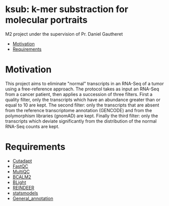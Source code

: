 
# ksub: k-mer substraction for molecular portraits

M2 project under the supervision of Pr. Daniel Gautheret

* [Motivation](#motivation)
* [Requirements](#requirements)

# Motivation

This project aims to eliminate "normal" transcripts in an RNA-Seq of a tumor using a free-reference approach.
The protocol takes as input an RNA-Seq from a cancer patient, then applies a succession of three filters.
First a quality filter, only the transcripts which have an abundance greater than or equal to 10 are kept. 
The second filter: only the transcripts that are absent from the reference transcriptome annotation (GENCODE) and from the polymorphism libraries (gnomAD) are kept.
Finally the third filter: only the transcripts which deviate significantly from the distribution of the normal RNA-Seq counts are kept.

# Requirements

* [Cutadapt](https://cutadapt.readthedocs.io/en/stable/installation.html)
* [FastQC](https://anaconda.org/bioconda/fastqc)
* [MultiQC](https://multiqc.info/)
* [BCALM2](https://github.com/GATB/bcalm)
* [BLight](https://github.com/Malfoy/Blight)
* [REINDEER](https://github.com/kamimrcht/REINDEER)
* [statsmodels](https://www.statsmodels.org/stable/install.html)
* [General_annotation](https://github.com/aLaine1/general_annotation)